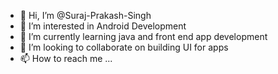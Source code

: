 - 👋 Hi, I’m @Suraj-Prakash-Singh
- 👀 I’m interested in Android Development
- 🌱 I’m currently learning java and front end app development
- 💞️ I’m looking to collaborate on building UI for apps
- 📫 How to reach me ...

<!---
Suraj-Prakash-Singh/Suraj-Prakash-Singh is a ✨ special ✨ repository because its `README.md` (this file) appears on your GitHub profile.
You can click the Preview link to take a look at your changes.
--->
